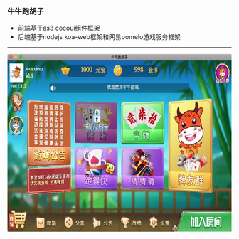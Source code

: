 ###  牛牛跑胡子

* 前端基于as3 cocoui组件框架
* 后端基于nodejs koa-web框架和网易pomelo游戏服务框架

---

<img src="https://raw.githubusercontent.com/wosxieez/mumuas3/master/screenshot/screen1.jpg" alt="" width="600" height="400"/>
